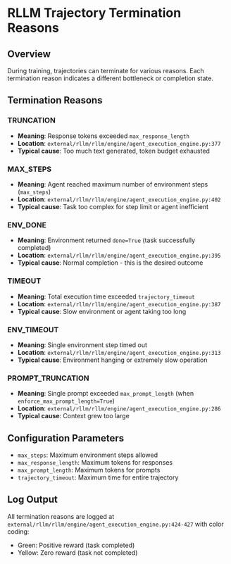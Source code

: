 # RLLM Trajectory Termination Reasons

## Overview
During training, trajectories can terminate for various reasons. Each termination reason indicates a different bottleneck or completion state.

## Termination Reasons

### TRUNCATION
- **Meaning**: Response tokens exceeded `max_response_length`
- **Location**: `external/rllm/rllm/engine/agent_execution_engine.py:377`
- **Typical cause**: Too much text generated, token budget exhausted

### MAX_STEPS  
- **Meaning**: Agent reached maximum number of environment steps (`max_steps`)
- **Location**: `external/rllm/rllm/engine/agent_execution_engine.py:402`
- **Typical cause**: Task too complex for step limit or agent inefficient

### ENV_DONE
- **Meaning**: Environment returned `done=True` (task successfully completed)
- **Location**: `external/rllm/rllm/engine/agent_execution_engine.py:395`
- **Typical cause**: Normal completion - this is the desired outcome

### TIMEOUT
- **Meaning**: Total execution time exceeded `trajectory_timeout`
- **Location**: `external/rllm/rllm/engine/agent_execution_engine.py:387`
- **Typical cause**: Slow environment or agent taking too long

### ENV_TIMEOUT
- **Meaning**: Single environment step timed out
- **Location**: `external/rllm/rllm/engine/agent_execution_engine.py:313`
- **Typical cause**: Environment hanging or extremely slow operation

### PROMPT_TRUNCATION
- **Meaning**: Single prompt exceeded `max_prompt_length` (when `enforce_max_prompt_length=True`)
- **Location**: `external/rllm/rllm/engine/agent_execution_engine.py:286`
- **Typical cause**: Context grew too large

## Configuration Parameters
- `max_steps`: Maximum environment steps allowed
- `max_response_length`: Maximum tokens for responses
- `max_prompt_length`: Maximum tokens for prompts
- `trajectory_timeout`: Maximum time for entire trajectory

## Log Output
All termination reasons are logged at `external/rllm/rllm/engine/agent_execution_engine.py:424-427` with color coding:
- Green: Positive reward (task completed)
- Yellow: Zero reward (task not completed)